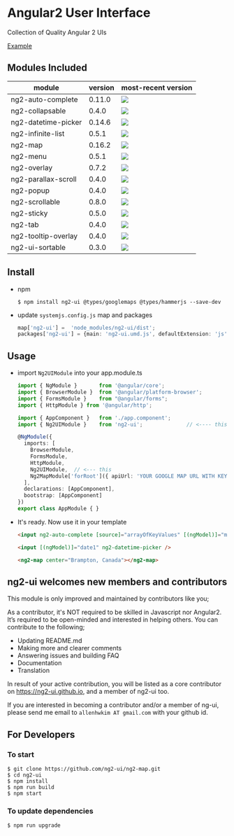 # Angular2 User Interface

Collection of Quality Angular 2 UIs

[Example](https://rawgit.com/ng2-ui/ng2-ui/master/app/index.html)

## Modules Included

| module             | version | most-recent version                                                                 |
| ------------------ | ------- | ----------------------------------------------------------------------------------- |
| ng2-auto-complete  | 0.11.0  | ![](https://badge.fury.io/js/ng2-auto-complete.svg)                                 |
| ng2-collapsable    | 0.4.0   | ![](https://badge.fury.io/js/ng2-collapsable.svg)                                   |
| ng2-datetime-picker| 0.14.6  | ![](https://badge.fury.io/js/ng2-datetime-picker.svg)                               |
| ng2-infinite-list  | 0.5.1   | ![](https://badge.fury.io/js/ng2-infinite-list.svg)                                 |
| ng2-map            | 0.16.2  | ![](https://badge.fury.io/js/ng2-map.svg)                                           |
| ng2-menu           | 0.5.1   | ![](https://badge.fury.io/js/ng2-menu.svg)                                          |
| ng2-overlay        | 0.7.2   | ![](https://badge.fury.io/js/ng2-overlay.svg)                                       |
| ng2-parallax-scroll| 0.4.0   | ![](https://badge.fury.io/js/ng2-parallax-scroll.svg)                               |
| ng2-popup          | 0.4.0   | ![](https://badge.fury.io/js/ng2-popup.svg)                                         |
| ng2-scrollable     | 0.8.0   | ![](https://badge.fury.io/js/ng2-scrollable.svg)                                    |
| ng2-sticky         | 0.5.0   | ![](https://badge.fury.io/js/ng2-sticky.svg)                                        |
| ng2-tab            | 0.4.0   | ![](https://badge.fury.io/js/ng2-tab.svg)                                           |
| ng2-tooltip-overlay| 0.4.0   | ![](https://badge.fury.io/js/ng2-tooltip-overlay.svg)                               |
| ng2-ui-sortable    | 0.3.0   | ![](https://badge.fury.io/js/ng2-ui-sortable.svg)                                   |

## Install

* npm

    ```Shell
    $ npm install ng2-ui @types/googlemaps @types/hammerjs --save-dev
    ```

* update `systemjs.config.js` map and packages

    ```TypeScript
    map['ng2-ui'] =  'node_modules/ng2-ui/dist';
    packages['ng2-ui'] = {main: 'ng2-ui.umd.js', defaultExtension: 'js'}
    ```

## Usage

* import `Ng2UIModule` into your app.module.ts

    ```TypeScript
    import { NgModule }       from '@angular/core';
    import { BrowserModule }  from '@angular/platform-browser';
    import { FormsModule }    from "@angular/forms";
    import { HttpModule } from '@angular/http';

    import { AppComponent }   from './app.component';
    import { Ng2UIModule }    from 'ng2-ui';              // <---- this

    @NgModule({
      imports: [
        BrowserModule, 
        FormsModule, 
        HttpModule, 
        Ng2UIModule,  // <--- this
        Ng2MapModule['forRoot']({ apiUrl: 'YOUR GOOGLE MAP URL WITH KEY'}) // <---- this
      ],
      declarations: [AppComponent],
      bootstrap: [AppComponent]
    })
    export class AppModule { }
    ```

* It's ready. Now use it in your template

    ```HTML
    <input ng2-auto-complete [source]="arrayOfKeyValues" [(ngModel)]="myModel" />

    <input [(ngModel)]="date1" ng2-datetime-picker />

    <ng2-map center="Brampton, Canada"></ng2-map>
    ```

## **ng2-ui** welcomes new members and contributors

This module is only improved and maintained by contributors like you;

As a contributor, it's NOT required to be skilled in Javascript nor Angular2.
It’s required to be open-minded and interested in helping others.
You can contribute to the following;

  * Updating README.md
  * Making more and clearer comments
  * Answering issues and building FAQ
  * Documentation
  * Translation

In result of your active contribution, you will be listed as a core contributor
on https://ng2-ui.github.io, and a member of ng2-ui too.

If you are interested in becoming a contributor and/or a member of ng-ui,
please send me email to `allenhwkim AT gmail.com` with your github id.

## For Developers

### To start

```Shell
$ git clone https://github.com/ng2-ui/ng2-map.git
$ cd ng2-ui
$ npm install
$ npm run build
$ npm start
```

### To update dependencies

```Shell
$ npm run upgrade
```
